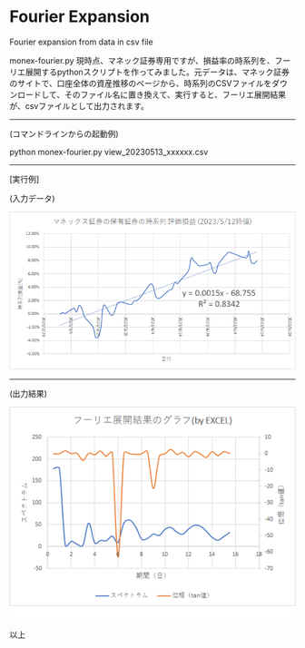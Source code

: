 # Fourier Expansion
Fourier expansion from data in csv file


monex-fourier.py
現時点、マネック証券専用ですが、損益率の時系列を、フーリエ展開するpythonスクリプトを作ってみました。元データは、マネック証券のサイトで、口座全体の資産推移のページから、時系列のCSVファイルをダウンロードして、そのファイル名に置き換えて、実行すると、フーリエ展開結果が、csvファイルとして出力されます。

---

(コマンドラインからの起動例)

python monex-fourier.py view_20230513_xxxxxx.csv

---
[実行例]

(入力データ)

![入力データ](./2023051401.png)

---

(出力結果)

![出力結果](./2023051402.png)

以上
